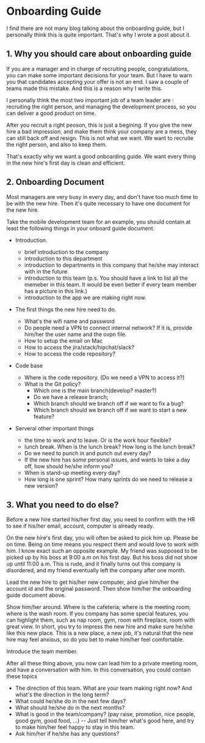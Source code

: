 # Onboarding Guide
I find there are not many blog talking about the onboarding guide, but I personally think this is quite important. That's why I wrote a post about it.

## 1. Why you should care about onboarding guide
If you are a manager and in charge of recruiting people, congratulations, you can make some important decisions for your team. But I have to warn you that candidates accepting your offer is not an end. I saw a couple of teams made this mistake. And this is a reason why I write this.

I personally think the most two important job of a team leader are : recruiting the right person, and managing the development process, so you can deliver a good product on time.

After you recruit a right peoson, this is just a begining. If you give the new hire a bad impression, and make them think your company are a mess, they can still back off and resign. This is not what we want. We want to recruite the right person, and also to keep them.

That's exactly why we want a good onboarding guide. We want every thing in the new hire's first day is clean and efficient.


## 2. Onboarding Document
Most managers are very busy in every day, and don't have too much time to be with the new hire. Then it's quite necessary to have one document for the new hire.  

Take the mobile development team for an example, you should contain at least the following things in your onboard guide document.
* Introduction.
    * brief introduction to the company
    * introduction to this department
    * introduction to departments in this company that he/she may interact with in the future.
    * introduction to this team (p.s. You should have a link to list all the memeber in this team. It would be even better if every team member has a picture in this link.)
    * introduction to the app we are making right now.
    
* The first things the new hire need to do.
    * What's the wifi name and password
    * Do people need a VPN to connect internal network? If it is, provide him/her the user name and the ovpn file.
    * How to setup the email on Mac
    * How to access the jira/stack/hipchat/slack?
    * How to access the code repository?
    
* Code base
    * Where is the code repository. (Do we need a VPN to access it?)
    * What is the Git policy?
        * Which one is the main branch(develop? master?)
        * Do we have a release branch;
        * Which branch should we branch off if we want to fix a bug?
        * Which branch should we branch off if we want to start a new feature?
    
    
* Serveral other important things
    * the time to work and to leave.  Or is the work hour flexible?
    * lunch break. When is the lunch break? How long is the lunch break?
    * Do we need to punch in and punch out every day?
    * If the new hire has some personal issues, and wants to take a day off, how should he/she inform you?
    * When is stand-up meeting every day?
    * How long is one sprint? How many sprints do we need to release a new version?


## 3. What you need to do else?
Before a new hire started his/her first day, you need to confirm with the HR to see if his/her email, account, computer is already ready.

On the new hire's first day, you will often be asked to pick him up. Please be on time. Being on time means you respect them and would love to work with him. I know exact such an opposite example. My friend was supposed to be picked up by his boss at 9:00 a.m on his first day. But his boss did not show up until 11:00 a.m. This is rude, and it finally turns out this company is disordered, and my friend eventually left the company after one month.

Lead the new hire to get his/her new computer, and give him/her the account id and the original password. Then show him/her the onboarding guide document above.

Show him/her around. Where is the cafeteria; where is the meeting room; where is the wash room. If you company has some special features, you can highlight them, such as nap room, gym, room with fireplace, room with great view. In short, you try to impress the new hire and make sure he/she like this new place. This is a new place, a new job, it's natural that the new hire may feel anxious, so do you bet to make him/her feel comfortable.

Introduce the team member.

After all these thing above, you now can lead him to a private meeting room, and have a conversation with him. In this conversation, you could contain these topics
* The direction of this team. What are your team making right now? And what's the direction in the long term?
* What could he/she do in the next few days?
* What should he/she do in the next months?
* What is good in the team/company? (pay raise, promotion, nice people, good gym, good food, ...) -- Just tell him/her what's good here, and try to make him/her feel happy to stay in this team.
* Ask him/her if he/she has any questions?

